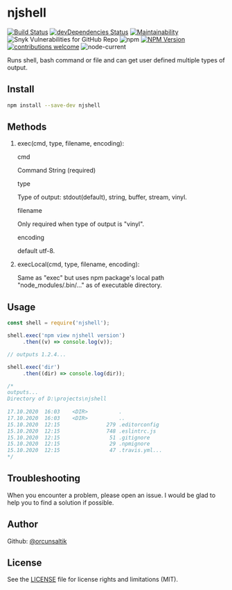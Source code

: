 # njshell

[![Build Status](https://travis-ci.com/orcunsaltik/njshell.svg?branch=master)](https://travis-ci.com/orcunsaltik/njshell)
[![devDependencies Status](https://david-dm.org/orcunsaltik/njshell/dev-status.svg)](https://david-dm.org/orcunsaltik/njshell?type=dev)
[![Maintainability](https://api.codeclimate.com/v1/badges/035ff3499e767eb6b552/maintainability)](https://codeclimate.com/github/orcunsaltik/njshell/maintainability)
![Snyk Vulnerabilities for GitHub Repo](https://img.shields.io/snyk/vulnerabilities/github/orcunsaltik/njshell)
![npm](https://img.shields.io/npm/dt/njshell)
[![NPM Version](https://badge.fury.io/js/njshell.svg?style=flat)](https://npmjs.org/package/njshell)
[![contributions welcome](https://img.shields.io/badge/contributions-welcome-brightgreen.svg?style=flat)](https://github.com/orcunsaltik/njshell/issues)
![node-current](https://img.shields.io/node/v/njshell)

Runs shell, bash command or file and can get user defined multiple types of output.

## Install

``` bash
npm install --save-dev njshell
```

## Methods

1. exec(cmd, type, filename, encoding):

   cmd

    Command String (required)
   
   type 

    Type of output: stdout(default), string, buffer, stream, vinyl.
   
   filename

    Only required when type of output is "vinyl".
   
   encoding
 
    default utf-8.

2. execLocal(cmd, type, filename, encoding):

   Same as "exec" but uses npm package's local path "node_modules/.bin/..." as of executable directory. 

## Usage

``` js
const shell = require('njshell');

shell.exec('npm view njshell version')
     .then((v) => console.log(v));

// outputs 1.2.4...

shell.exec('dir')
     .then((dir) => console.log(dir));

/* 
outputs...
Directory of D:\projects\njshell                                                                                                                       
                                                                                                                                                        
17.10.2020  16:03    <DIR>          .                                                                                                                   
17.10.2020  16:03    <DIR>          ..                                                                                                                  
15.10.2020  12:15               279 .editorconfig                                                                                                       
15.10.2020  12:15               748 .eslintrc.js                                                                                                        
15.10.2020  12:15                51 .gitignore                                                                                                          
15.10.2020  12:15                29 .npmignore                                                                                                          
15.10.2020  12:15                47 .travis.yml...
*/
```

## Troubleshooting

When you encounter a problem, please open an issue. I would be glad to help you to find a solution if possible.

## Author

Github: [@orcunsaltik](https://github.com/orcunsaltik)


## License

See the [LICENSE](LICENSE) file for license rights and limitations (MIT).